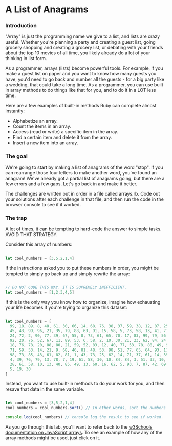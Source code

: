 # A List of Anagrams

### Introduction

"Array" is just the programming name we give to a list, and lists are crazy useful. Whether you're planning a party and creating a guest list, going grocery shopping and creating a grocery list, or debating with your friends about the top 10 movies of all time, you likely already do a lot of your thinking in list form.

As a programmer, arrays (lists) become powerful tools. For example, if you make a guest list on paper and you want to know how many guests you have, you'd need to go back and number all the guests - for a big party like a wedding, that could take a long time. As a programmer, you can use built in array methods to do things like that for you, and to do it in a LOT less time.

Here are a few examples of built-in methods Ruby can complete almost instantly:
* Alphabetize an array.
* Count the items in an array.
* Access (read or write) a specific item in the array.
* Find a certain item and delete it from the array.
* Insert a new item into an array.

### The goal

We're going to start by making a list of anagrams of the word "stop". If you can rearrange those four letters to make another word, you've found an anagram! We've already got a partial list of anagrams going, but there are a few errors and a few gaps. Let's go back in and make it better.

The challenges are written out in order in a file called arrays.rb. Code out your solutions after each challenge in that file, and then run the code in the browser console to see if it worked.

### The trap

A lot of times, it can be tempting to hard-code the answer to simple tasks. AVOID THAT STRATEGY.

Consider this array of numbers:

```javascript

let cool_numbers = [3,5,2,1,4]

```

If the instructions asked you to put these numbers in order, you might be tempted to simply go back up and simply rewrite the array:

```javascript

// DO NOT CODE THIS WAY. IT IS SUPREMELY INEFFICIENT.
let cool_numbers = [1,2,3,4,5]

```

If this is the only way you know how to organize, imagine how exhausting your life becomes if you're trying to organize this dataset:

```javascript

let cool_numbers = [
  99, 18, 89, 8, 48, 61, 30, 66, 14, 68, 76, 38, 37, 59, 38, 12, 87, 25, 67, 53, 17, 23, 89,
  45, 43, 99, 96, 21, 35, 79, 88, 63, 91, 15, 58, 5, 73, 58, 13, 41, 77, 84, 31, 22, 57,
  24, 72, 2, 90, 77, 39, 67, 55, 0, 73, 61, 65, 70, 17, 83, 99, 79, 56, 32, 66, 12, 9,
  92, 20, 76, 52, 67, 11, 89, 53, 6, 58, 2, 10, 30, 21, 23, 62, 84, 24, 27, 48, 49, 90,
  18, 76, 78, 20, 88, 80, 21, 59, 52, 83, 12, 40, 77, 53, 78, 88, 49, 93, 39, 21, 42,
  71, 59, 53, 14, 21, 9, 68, 46, 81, 48, 53, 98, 51, 77, 65, 64, 93, 11, 73, 91, 31, 62,
  98, 73, 85, 43, 61, 82, 81, 1, 43, 73, 25, 62, 14, 71, 37, 61, 14, 35, 6, 12, 43, 73,
  4, 39, 76, 79, 13, 78, 7, 19, 61, 58, 30, 10, 84, 84, 3, 51, 33, 10, 15, 3, 44, 45,
  28, 61, 58, 10, 13, 40, 85, 49, 13, 60, 16, 62, 5, 93, 7, 87, 42, 69, 27, 22, 40,
  5, 19, 30
]

```

Instead, you want to use built-in methods to do your work for you, and then resave that data in the same variable.

```javascript

let cool_numbers = [3,5,2,1,4]
cool_numbers = cool_numbers.sort() // In other words, sort the numbers in order, and then resave that information back in the same variable.

console.log(cool_numbers) // console log the result to see if worked.

```

As you go through this lab, you'll want to refer back to the [w3Schools documentation on JavaScript arrays](https://www.w3schools.com/jsref/jsref_obj_array.asp). To see an example of how any of the array methods might be used, just click on it.
